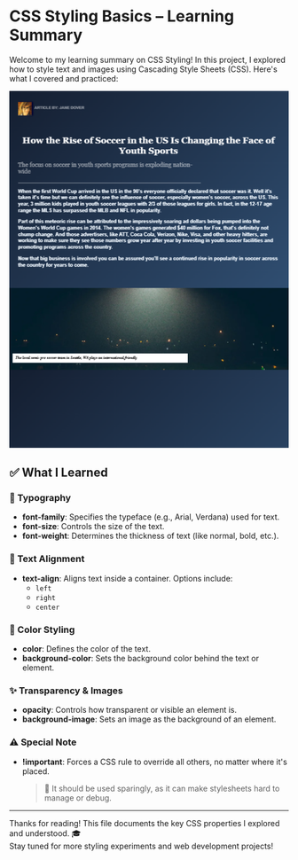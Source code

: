 # CSS Styling Basics – Learning Summary

Welcome to my learning summary on CSS Styling! In this project, I explored how to style text and images using Cascading Style Sheets (CSS). Here's what I covered and practiced:

![alt text](<CSS Styling Basics/Screenshot 2025-06-20 122134.png>)

## ✅ What I Learned

### 🎨 Typography
- **font-family**: Specifies the typeface (e.g., Arial, Verdana) used for text.
- **font-size**: Controls the size of the text.
- **font-weight**: Determines the thickness of text (like normal, bold, etc.).

### 🧭 Text Alignment
- **text-align**: Aligns text inside a container. Options include:
  - `left`
  - `right`
  - `center`

### 🌈 Color Styling
- **color**: Defines the color of the text.
- **background-color**: Sets the background color behind the text or element.

### ✨ Transparency & Images
- **opacity**: Controls how transparent or visible an element is.
- **background-image**: Sets an image as the background of an element.

### ⚠️ Special Note
- **!important**: Forces a CSS rule to override all others, no matter where it's placed.
  > 🔴 It should be used sparingly, as it can make stylesheets hard to manage or debug.

---

Thanks for reading! This file documents the key CSS properties I explored and understood. 🎓  
Stay tuned for more styling experiments and web development projects!

